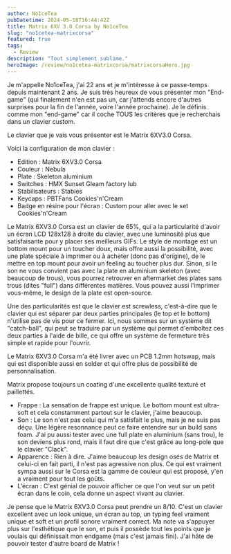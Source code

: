 ```yaml
---
author: No1ceTea
pubDatetime: 2024-05-18T16:44:42Z
title: Matrix 6XV 3.0 Corsa by No1ceTea
slug: "no1cetea-matrixcorsa"
featured: true
tags:
  - Review
description: "Tout simplement sublime."
heroImage: /review/no1cetea-matrixcorsa/matrixcorsaHero.jpg
---
```


Je m'appelle No1ceTea, j'ai 22 ans et je m'intéresse à ce passe-temps depuis maintenant 2 ans. Je suis très heureux de vous présenter mon "End-game" (qui finalement n'en est pas un, car j'attends encore d'autres surprises pour la fin de l'année, voire l'année prochaine). Je le définis comme mon "end-game" car il coche TOUS les critères que je recherchais dans un clavier custom.

Le clavier que je vais vous présenter est le Matrix 6XV3.0 Corsa.

Voici la configuration de mon clavier :

- Edition : Matrix 6XV3.0 Corsa
- Couleur : Nebula
- Plate : Skeleton aluminium
- Switches : HMX Sunset Gleam factory lub
- Stabilisateurs : Stabies
- Keycaps : PBTFans Cookies'n'Cream
- Badge en résine pour l'écran : Custom pour aller avec le set Cookies'n'Cream

Le Matrix 6XV3.0 Corsa est un clavier de 65%, qui a la particularité d'avoir un écran LCD 128x128 à droite du clavier, avec une luminosité plus que satisfaisante pour y placer ses meilleurs GIFs. Le style de montage est un bottom mount pour un toucher doux, mais offre aussi la possibilité, avec une plate spéciale à imprimer ou à acheter (donc pas d'origine), de le mettre en top mount pour avoir un feeling au toucher plus dur. Sinon, si le son ne vous convient pas avec la plate en aluminium skeleton (avec beaucoup de trous), vous pourrez retrouver en aftermarket des plates sans trous (dites "full") dans différentes matières. Vous pouvez aussi l'imprimer vous-même, le design de la plate est open-source.

Une des particularités est que le clavier est screwless, c'est-à-dire que le clavier qui est séparer par deux parties principales (le top et le bottom) n'utilise pas de vis pour ce fermer. Ici, nous sommes sur un système dit "catch-ball", qui peut se traduire par un système qui permet d'emboîtez ces deux parties à l'aide de bille, ce qui offre un système de fermeture très simple et rapide pour l'ouvrir.

Le Matrix 6XV3.0 Corsa m'a été livrer avec un PCB 1.2mm hotswap, mais qui est disponible aussi en solder et qui offre plus de possibilité de personnalisation.

Matrix propose toujours un coating d'une excellente qualité texturé et paillettés.

- Frappe : La sensation de frappe est unique. Le bottom mount est ultra-soft et cela constamment partout sur le clavier, j'aime beaucoup.
- Son : Le son n'est pas celui qui m'a satisfait le plus, mais je ne suis pas déçu. Une légère resonnance peut ce faire entendre sur un build sans foam. J'ai pu aussi tester avec une full plate en aluminium (sans trou), le son deviens plus rond, mais il faut dire que c'est grâce au long-pole que le clavier "Clack".
- Apparence : Rien à dire. J'aime beaucoup les design osés de Matrix et celui-ci en fait parti, il n'est pas agressive non plus. Ce qui est vraiment sympa aussi sur le Corsa est la gamme de couleur qui est proposé, y'en a vraiment pour tout les goûts.
- L'écran : C'est génial de pouvoir afficher ce que l'on veut sur un petit écran dans le coin, cela donne un aspect vivant au clavier.

Je pense que le Matrix 6XV3.0 Corsa peut prendre un 8/10. C'est un clavier excellent avec un look unique, un écran au top, un typing feel vraiment unique et soft et un profil sonore vraiment correct. Ma note va s'appuyer plus sur l'esthétique que le son, et puis il possède tout les points que je voulais qui définissait mon endgame (mais c'est jamais fini). J'ai hâte de pouvoir tester d'autre board de Matrix !
